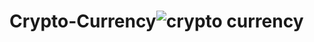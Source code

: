 # Crypto-Currency![crypto currency](https://user-images.githubusercontent.com/88846424/183072710-f9bd7b0b-6304-4fdf-a927-e30a2bb8d2b2.PNG)
